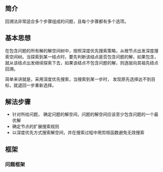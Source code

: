 ## 简介

回溯法非常适合多个步骤组成的问题，且每个步骤都有多个选项。

## 基本思想

在包含问题的所有解的解空间树中，按照深度优先搜索策略，从根节点出发深度搜索空间树。当探索到某一结点时，要先判断该结点是否包含问题的解，如果包含，就从该结点出发继续探索下去，如果该结点不包含问题的解，则逐层向其祖先结点回溯。

简单来讲就是，采用深度优先搜索，当搜索到某一步时， 发现原先选择达不到目标，就退回一步重新选择。

## 解法步骤

- 针对所给问题， 确定问题的解空间，问题的解空间应该至少包含问题的一个最优解
- 确定节点的扩展搜索规则
- 以深度优先方式搜索解空间，并在搜索过程中用剪枝函数避免无效搜索

## 框架


### 问题框架


